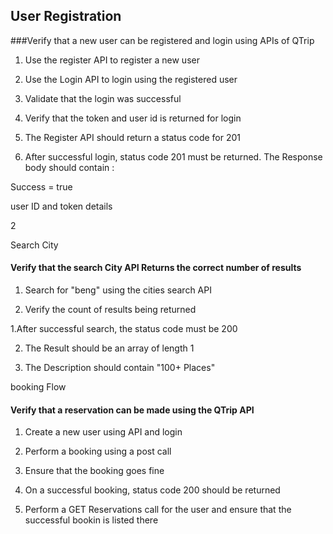 ## User Registration

###Verify that a new user can be registered and login using APIs of QTrip

1. Use the register API to register a new user

2. Use the Login API to login using the registered user

3. Validate that the login was successful

4. Verify that the token and user id is returned for login

1. The Register API should return a status code for 201

2. After successful login, status code 201 must be returned. The Response body should contain :

Success = true

user ID and token details

2

Search City

#### Verify that the search City API Returns the correct number of results

1. Search for "beng" using the cities search API

2. Verify the count of results being returned

1.After successful search, the status code must be 200

2. The Result should be an array of length 1

3. The Description should contain "100+ Places"



booking Flow

#### Verify that a reservation can be made using the QTrip API

1. Create a new user using API and login

2. Perform a booking using a post call

3. Ensure that the booking goes fine

1. On a successful booking, status code 200 should be returned

2. Perform a GET Reservations call for the user and ensure that the successful bookin is listed there
